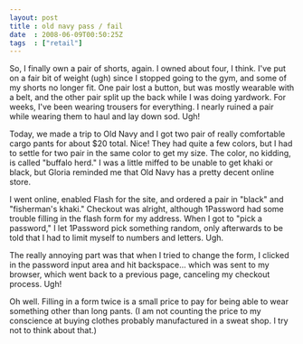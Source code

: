 ```yaml
---
layout: post
title : old navy pass / fail
date  : 2008-06-09T00:50:25Z
tags  : ["retail"]
---
```

So, I finally own a pair of shorts, again.  I owned about four, I think.  I've put on a fair bit of weight (ugh) since I stopped going to the gym, and some of my shorts no longer fit.  One pair lost a button, but was mostly wearable with a belt, and the other pair split up the back while I was doing yardwork.  For weeks, I've been wearing trousers for everything.  I nearly ruined a pair while wearing them to haul and lay down sod.  Ugh!

Today, we made a trip to Old Navy and I got two pair of really comfortable cargo pants for about $20 total.  Nice!  They had quite a few colors, but I had to settle for two pair in the same color to get my size.  The color, no kidding, is called "buffalo herd."  I was a little miffed to be unable to get khaki or black, but Gloria reminded me that Old Navy has a pretty decent online store.

I went online, enabled Flash for the site, and ordered a pair in "black" and "fisherman's khaki."  Checkout was alright, although 1Password had some trouble filling in the flash form for my address.  When I got to "pick a password," I let 1Password pick something random, only afterwards to be told that I had to limit myself to numbers and letters.  Ugh.

The really annoying part was that when I tried to change the form, I clicked in the password input area and hit backspace... which was sent to my browser, which went back to a previous page, canceling my checkout process.  Ugh!

Oh well.  Filling in a form twice is a small price to pay for being able to wear something other than long pants.  (I am not counting the price to my conscience at buying clothes probably manufactured in a sweat shop.  I try not to think about that.) 
